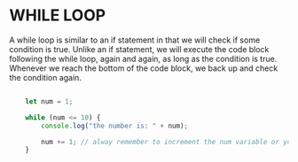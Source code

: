 # WHILE LOOP

A while loop is similar to an if statement in that we will check if some condition is true. Unlike an if statement, we will execute the code block following the while loop, again and again, as long as the condition is true. Whenever we reach the bottom of the code block, we back up and check the condition again.

```js

    let num = 1;

    while (num <= 10) {
        console.log("the number is: " + num);

        num += 1; // alway remember to increment the num variable or you will create an infinite loop
    }

```